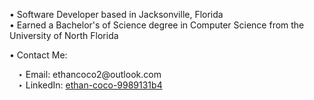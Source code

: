 <!-- ### Hello there 👋, -->
• Software Developer based in Jacksonville, Florida <br>
• Earned a Bachelor's of Science degree in Computer Science from the University of North Florida <br>

• Contact Me:
<p>&emsp;‣ Email: ethancoco2@outlook.com <br>
&emsp;‣ LinkedIn: <a href="https://www.linkedin.com/in/ethan-coco-9989131b4/" target="_blank">ethan-coco-9989131b4</a></p>
